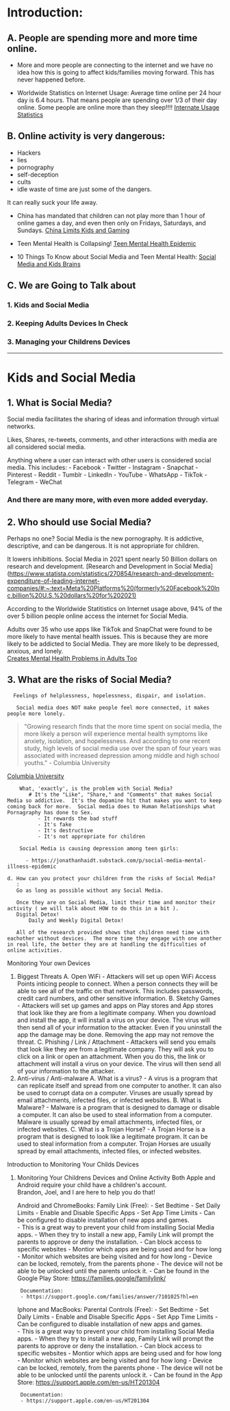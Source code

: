 
# Introduction:
##   A. People are spending more and more time online.  
         
  - More and more people are connecting to the internet and we have no idea how this is going to affect kids/families moving forward.  This has never happened before. 

  - Worldwide Statistics on Internet Usage:
     Average time online per 24 hour day is 6.4 hours.  That means people are spending over 1/3 of their day online.  Some people are online more than they sleep!!!!
   [Internate Usage Statistics](https://datareportal.com/reports/digital-2023-global-overview-report)

##   B. Online activity is very dangerous:
   - Hackers
   - lies
   - pornography
   - self-deception
   - cults
   - idle waste of time are just some of the dangers.  

It can really suck your life away.          
- China has mandated that children can not play more than 1 hour of online games a day, and even then only on Fridays, Saturdays, and Sundays. 
  [China Limits Kids and Gaming](https://apnews.com/article/gaming-business-children-00db669defcc8e0ca1fc2dc54120a0b8)

- Teen Mental Health is Collapsing! 
  [ Teen Mental Health Epidemic ](https://jonathanhaidt.com/kids-in-space/)

- 10 Things To Know about Social Media and Teen Mental Health:
  [ Social Media and Kids Brains ](https://www.npr.org/2023/02/16/1157180971/10-things-to-know-about-how-social-media-affects-teens-brains)


## C. We are Going to Talk about  
###     1. Kids and Social Media 
###     2. Keeping Adults Devices In Check
###     3. Managing your Childrens Devices 
   
---

# Kids and Social Media
##    1. What is Social Media?
Social media facilitates the sharing of ideas and information through virtual networks.

Likes, Shares, re-tweets, comments, and other interactions with media are all considered social media.

Anything where a user can interact with other users is considered social media.  This includes:
    - Facebook
    - Twitter
    - Instagram
    - Snapchat
    - Pinterest
    - Reddit
    - Tumblr
    - LinkedIn
    - YouTube
    - WhatsApp
    - TikTok
    - Telegram
    - WeChat

###    And there are many more, with even more added everyday.   

##    2. Who should use Social Media?  
   Perhaps no one?  Social Media is the new pornography.  It is addictive, descriptive, and can be dangerous. It is not appropriate for children. 

   It lowers inhibitions.  Social Media in 2021 spent nearly 50 Billion dollars on research and development. 
   [Research and Development in Social Media](https://www.statista.com/statistics/270854/research-and-development-expenditure-of-leading-internet-companies/#:~:text=Meta%20Platforms%20(formerly%20Facebook%20Inc,billion%20U.S.%20dollars%20for%202021)

   According to the Worldwide Statitistics on Internet usage above, 94% of the over 5 billion people online access the internet for Social Media. 

   Adults over 35 who use apps like TikTok and SnapChat were found to be more likely to have mental health issues.  This is because they are more likely to be addicted to Social Media.  They are more likely to be depressed, anxious, and lonely.  
   [Creates Mental Health Problems in Adults Too](https://www.nbcnews.com/health/health-news/social-media-use-linked-depression-adults-rcna6445)


        
##    3. What are the risks of Social Media?  
      Feelings of helplessness, hopelessness, dispair, and isolation.  

       Social media does NOT make people feel more connected, it makes people more lonely. 

> "Growing research finds that the more time spent on social media, the more likely a person will experience mental health symptoms like anxiety, isolation, and hopelessness. And according to one recent study, high levels of social media use over the span of four years was associated with increased depression among middle and high school youths." - Columbia University

[Columbia University](https://www.cuimc.columbia.edu/news/social-media-threatening-teens-mental-health-and-well-being)

       
        What, 'exactly', is the problem with Social Media?
           # It's the "Like", "Share," and "Comments" that makes Social Media so addictive.  It's the dopamine hit that makes you want to keep coming back for more.  Social media does to Human Relationships what Pornagraphy has done to Sex.  
              - It rewards the bad stuff
              - It's fake
              - It's destructive
              - It's not appropriate for children 

        Social Media is causing depression among teen girls:
          
          - https://jonathanhaidt.substack.com/p/social-media-mental-illness-epidemic

    d. How can you protect your children from the risks of Social Media?
       :
       Go as long as possible without any Social Media.  

       Once they are on Social Media, limit their time and monitor their activity ( we will talk about HOW to do this in a bit ). 
       Digital Detox!  
           Daily and Weekly Digital Detox!

       All of the research provided shows that children need time with eachother without devices.  The more time they engage with one another in real life, the better they are at handling the difficulties of online activities.  


Monitoring Your own Devices 
1. Biggest Threats
    A. Open WiFi
        - Attackers will set up open WiFi Access Points inticing people to connect.  When a person connects they will be able to see all of the traffic on that network.  This includes passwords, credit card numbers, and other sensitive information. 
    B. Sketchy Games
        - Attackers will set up games and apps on Play stores and App stores that look like they are from a legitimate company.  When you download and install the app, it will install a virus on your device.  The virus will then send all of your information to the attacker.  Even if you uninstall the app the damage may be done.  Removing the app may not remove the threat. 
    C. Phishing / Link / Attachment
       - Attackers will send you emails that look like they are from a legitimate company.  They will ask you to click on a link or open an attachment.  When you do this, the link or attachment will install a virus on your device.  The virus will then send all of your information to the attacker.  
2. Anti-virus / Anti-malware
    A. What is a virus?
        - A virus is a program that can replicate itself and spread from one computer to another.  It can also be used to corrupt data on a computer.  Viruses are usually spread by email attachments, infected files, or infected websites.
    B. What is Malware?
        - Malware is a program that is designed to damage or disable a computer.  It can also be used to steal information from a computer.  Malware is usually spread by email attachments, infected files, or infected websites.
    C. What is a Trojan Horse?
        - A Trojan Horse is a program that is designed to look like a legitimate program.  It can be used to steal information from a computer.  Trojan Horses are usually spread by email attachments, infected files, or infected websites.


Introduction to Monitoring Your Childs Devices

1. Monitoring Your Childrens Devices and Online Activity
    Both Apple and Android require your child have a children's account.  
    Brandon, Joel, and I are here to help you do that!


    
    Android and ChromeBooks:
        Family Link (Free):
        - Set Bedtime
        - Set Daily Limits
        - Enable and Disable Specific Apps
        - Set App Time Limits
        - Can be configured to disable installation of new apps and games.  
            - This is a great way to prevent your child from installing Social Media apps.
            - When they try to install a new app, Family Link will prompt the parents to approve or deny the installation.
        - Can block access to specific websites
        - Montior which apps are being used and for how long
        - Monitor which websites are being visited and for how long
        - Device can be locked, remotely, from the parents phone
            - The device will not be able to be unlocked until the parents unlock it. 
        - Can be found in the Google Play Store:
              https://families.google/familylink/

        Documentation:
        - https://support.google.com/families/answer/7101025?hl=en



    Iphone and MacBooks:
        Parental Controls (Free): 
        - Set Bedtime
        - Set Daily Limits
        - Enable and Disable Specific Apps
        - Set App Time Limits
        - Can be configured to disable installation of new apps and games.  
            - This is a great way to prevent your child from installing Social Media apps.
            - When they try to install a new app, Family Link will prompt the parents to approve or deny the installation.
        - Can block access to specific websites
        - Montior which apps are being used and for how long
        - Monitor which websites are being visited and for how long
        - Device can be locked, remotely, from the parents phone
            - The device will not be able to be unlocked until the parents unlock it.
        - Can be found in the App Store:
              https://support.apple.com/en-us/HT201304

        Documentation:
        - https://support.apple.com/en-us/HT201304
